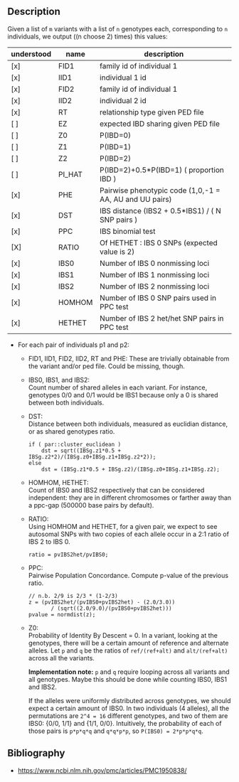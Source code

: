 ## Description

Given a list of `m` variants with a list of `n` genotypes each, corresponding to `n` individuals, we 
output ((n choose 2) times) this values:

understood | name | description
-|-|-
[x] | FID1   | family id of individual 1
[x] | IID1   | individual 1 id
[x] | FID2   | family id of individual 1
[x] | IID2   | individual 2 id
[x] | RT     | relationship type given PED file
[ ] | EZ     | expected IBD sharing given PED file
[ ] | Z0     | P(IBD=0)
[ ] | Z1     | P(IBD=1)
[ ] | Z2     | P(IBD=2)
[ ] | PI_HAT | P(IBD=2)+0.5*P(IBD=1) ( proportion IBD )
[x] | PHE    | Pairwise phenotypic code (1,0,-1 = AA, AU and UU pairs)
[x] | DST    | IBS distance (IBS2 + 0.5*IBS1) / ( N SNP pairs )
[x] | PPC    | IBS binomial test
[X] | RATIO  | Of HETHET : IBS 0 SNPs (expected value is 2)
[x] | IBS0   | Number of IBS 0 nonmissing loci
[x] | IBS1   | Number of IBS 1 nonmissing loci
[x] | IBS2   | Number of IBS 2 nonmissing loci
[x] | HOMHOM | Number of IBS 0 SNP pairs used in PPC test
[x] | HETHET | Number of IBS 2 het/het SNP pairs in PPC test


- For each pair of individuals p1 and p2:
  - FID1, IID1, FID2, IID2, RT and PHE:
    These are trivially obtainable from the variant and/or ped file. Could be missing, though.
  
  - IBS0, IBS1, and IBS2:  
    Count number of shared alleles in each variant. For instance, genotypes 0/0 and 0/1 would be IBS1 because only a 0 
    is shared between both individuals.

  - DST:  
    Distance between both individuals, measured as euclidian distance, or as shared genotypes ratio.
    ```
    if ( par::cluster_euclidean )
        dst = sqrt((IBSg.z1*0.5 + IBSg.z2*2)/(IBSg.z0+IBSg.z1+IBSg.z2*2));
    else 
        dst = (IBSg.z1*0.5 + IBSg.z2)/(IBSg.z0+IBSg.z1+IBSg.z2);
    ```

  - HOMHOM, HETHET:  
    Count of IBS0 and IBS2 respectively that can be considered independent: they are in different chromosomes or farther away than
    a ppc-gap (500000 base pairs by default).
    
  - RATIO:  
    Using HOMHOM and HETHET, for a given pair, we expect to see autosomal SNPs with two 
    copies of each allele occur in a 2:1 ratio of IBS 2 to IBS 0.
    ```
    ratio = pvIBS2het/pvIBS0;
    ```

  - PPC:  
    Pairwise Population Concordance. Compute p-value of the previous ratio.
    ```
    // n.b. 2/9 is 2/3 * (1-2/3)
    z = (pvIBS2het/(pvIBS0+pvIBS2het) - (2.0/3.0)) 
           / (sqrt((2.0/9.0)/(pvIBS0+pvIBS2het)))
    pvalue = normdist(z);
    ```
  - Z0:  
    Probability of Identity By Descent = 0. In a variant, looking at the genotypes, there will be a certain amount of 
    reference and alternate alleles. Let `p` and `q` be the ratios of `ref/(ref+alt)` and `alt/(ref+alt)` across all the 
    variants.
    
    **Implementation note:** `p` and `q` require looping across all variants and all genotypes. Maybe this should be 
    done while counting IBS0, IBS1 and IBS2.
    
    If the 
    alleles were uniformly distributed across genotypes, we should expect a certain amount of IBS0. In two individuals 
    (4 alleles), all the permutations are `2^4 = 16` different genotypes, and two of them are IBS0: 
    {0/0, 1/1} and {1/1, 0/0}. Intuitively, the probability of each of those pairs is `p*p*q*q` and `q*q*p*p`, so 
    `P(IBS0) = 2*p*p*q*q`.
  

## Bibliography

- https://www.ncbi.nlm.nih.gov/pmc/articles/PMC1950838/

